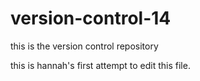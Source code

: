 # version-control-14
this is the version control repository


this is hannah's first attempt to edit this file.